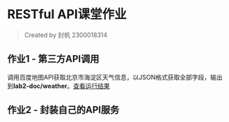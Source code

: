 # RESTful API课堂作业

> Created by 封帆 2300018314

## 作业1 - 第三方API调用

调用百度地图API获取北京市海淀区天气信息，以JSON格式获取全部字段，输出到**lab2-doc/weather**。[查看运行结果](/lab2-doc/weather.json)

## 作业2 - 封装自己的API服务
